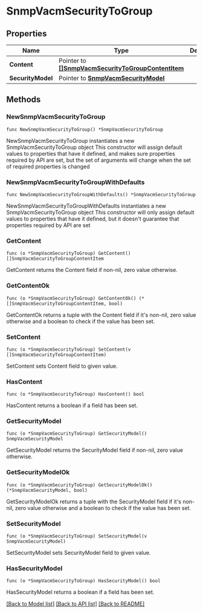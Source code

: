 # SnmpVacmSecurityToGroup

## Properties

Name | Type | Description | Notes
------------ | ------------- | ------------- | -------------
**Content** | Pointer to [**[]SnmpVacmSecurityToGroupContentItem**](SnmpVacmSecurityToGroupContentItem.md) |  | [optional] 
**SecurityModel** | Pointer to [**SnmpVacmSecurityModel**](SnmpVacmSecurityModel.md) |  | [optional] 

## Methods

### NewSnmpVacmSecurityToGroup

`func NewSnmpVacmSecurityToGroup() *SnmpVacmSecurityToGroup`

NewSnmpVacmSecurityToGroup instantiates a new SnmpVacmSecurityToGroup object
This constructor will assign default values to properties that have it defined,
and makes sure properties required by API are set, but the set of arguments
will change when the set of required properties is changed

### NewSnmpVacmSecurityToGroupWithDefaults

`func NewSnmpVacmSecurityToGroupWithDefaults() *SnmpVacmSecurityToGroup`

NewSnmpVacmSecurityToGroupWithDefaults instantiates a new SnmpVacmSecurityToGroup object
This constructor will only assign default values to properties that have it defined,
but it doesn't guarantee that properties required by API are set

### GetContent

`func (o *SnmpVacmSecurityToGroup) GetContent() []SnmpVacmSecurityToGroupContentItem`

GetContent returns the Content field if non-nil, zero value otherwise.

### GetContentOk

`func (o *SnmpVacmSecurityToGroup) GetContentOk() (*[]SnmpVacmSecurityToGroupContentItem, bool)`

GetContentOk returns a tuple with the Content field if it's non-nil, zero value otherwise
and a boolean to check if the value has been set.

### SetContent

`func (o *SnmpVacmSecurityToGroup) SetContent(v []SnmpVacmSecurityToGroupContentItem)`

SetContent sets Content field to given value.

### HasContent

`func (o *SnmpVacmSecurityToGroup) HasContent() bool`

HasContent returns a boolean if a field has been set.

### GetSecurityModel

`func (o *SnmpVacmSecurityToGroup) GetSecurityModel() SnmpVacmSecurityModel`

GetSecurityModel returns the SecurityModel field if non-nil, zero value otherwise.

### GetSecurityModelOk

`func (o *SnmpVacmSecurityToGroup) GetSecurityModelOk() (*SnmpVacmSecurityModel, bool)`

GetSecurityModelOk returns a tuple with the SecurityModel field if it's non-nil, zero value otherwise
and a boolean to check if the value has been set.

### SetSecurityModel

`func (o *SnmpVacmSecurityToGroup) SetSecurityModel(v SnmpVacmSecurityModel)`

SetSecurityModel sets SecurityModel field to given value.

### HasSecurityModel

`func (o *SnmpVacmSecurityToGroup) HasSecurityModel() bool`

HasSecurityModel returns a boolean if a field has been set.


[[Back to Model list]](../README.md#documentation-for-models) [[Back to API list]](../README.md#documentation-for-api-endpoints) [[Back to README]](../README.md)



